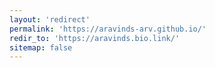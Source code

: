 ```yaml
---
layout: 'redirect'
permalink: 'https://aravinds-arv.github.io/'
redir_to: 'https://aravinds.bio.link/'
sitemap: false
---
```

